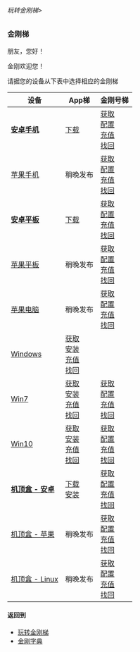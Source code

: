 ###### 玩转金刚梯>


### 金刚梯
朋友，您好！

金刚欢迎您！

请据您的设备从下表中选择相应的金刚梯

|设备|App梯|金刚号梯 |
|----------- |  ----------- | ----------- | 
|[<strong>安卓手机</strong>](https://github.com/a2zitpro/web/blob/master/LadderFree/kkDictionary/AndroidPhone.md)|[下载   ](https://github.com/a2zitpro/web/blob/master/LadderFree/Android/Phone/KKLadderAPP/KKLadderAPPGet.md)                                                                                                                                                                                                                                                                                                                                                                     |[获取](https://github.com/a2zitpro/web/blob/master/LadderFree/kkDictionary/KKLadderKKIDGet.md)<br>  [配置](https://github.com/a2zitpro/web/blob/master/LadderFree/Android/Phone/KKLadderKKID/KKLadderKKIDConfigure.md)<br> [充值](https://github.com/a2zitpro/web/blob/master/LadderFree/kkDictionary/KKDataTrafficChargeForKKLadderKKID.md)<br>  [找回](https://github.com/a2zitpro/web/blob/master/LadderFree/kkDictionary/KKLadderKKIDGetBack.md)<br>|
|[苹果手机](https://github.com/a2zitpro/web/blob/master/LadderFree/kkDictionary/Apple_iPhone.md)|稍晚发布                                                                                                                                                                                                                                                                                                                                                                                                                                                                           |[获取](https://github.com/a2zitpro/web/blob/master/LadderFree/kkDictionary/KKLadderKKIDGet.md)<br>  [配置](https://github.com/a2zitpro/web/blob/master/LadderFree/Apple/iPhone/KKLadderKKID/KKLadderKKIDConfigure.md)<br>   [充值](https://github.com/a2zitpro/web/blob/master/LadderFree/kkDictionary/KKDataTrafficChargeForKKLadderKKID.md)<br>  [找回](https://github.com/a2zitpro/web/blob/master/LadderFree/kkDictionary/KKLadderKKIDGetBack.md)<br>|
|[<strong>安卓平板</strong>](https://github.com/a2zitpro/web/blob/master/LadderFree/kkDictionary/AndroidPad.md)|[下载   ](https://github.com/a2zitpro/web/blob/master/LadderFree/Android/Pad/KKLadderAPP/KKLadderAPPGet.md)                                                                                                                                                                                                                                                                                                                                                                       |[获取](https://github.com/a2zitpro/web/blob/master/LadderFree/kkDictionary/KKLadderKKIDGet.md)<br>  [配置](https://github.com/a2zitpro/web/blob/master/LadderFree/Android/Pad/KKLadderKKID/KKLadderKKIDConfigure.md)<br>   [充值](https://github.com/a2zitpro/web/blob/master/LadderFree/kkDictionary/KKDataTrafficChargeForKKLadderKKID.md)<br>  [找回](https://github.com/a2zitpro/web/blob/master/LadderFree/kkDictionary/KKLadderKKIDGetBack.md)<br>|
|[苹果平板](https://github.com/a2zitpro/web/blob/master/LadderFree/kkDictionary/Apple_iPad.md)|稍晚发布                                                                                                                                                                                                                                                                                                                                                                                                                                                                           |[获取](https://github.com/a2zitpro/web/blob/master/LadderFree/kkDictionary/KKLadderKKIDGet.md)<br>  [配置](https://github.com/a2zitpro/web/blob/master/LadderFree/Apple/iPad/KKLadderKKID/KKLadderKKIDConfigure.md)<br>     [充值](https://github.com/a2zitpro/web/blob/master/LadderFree/kkDictionary/KKDataTrafficChargeForKKLadderKKID.md)<br>  [找回](https://github.com/a2zitpro/web/blob/master/LadderFree/kkDictionary/KKLadderKKIDGetBack.md)<br>|
|[苹果电脑](https://github.com/a2zitpro/web/blob/master/LadderFree/kkDictionary/Apple_MacOS.md)|稍晚发布                                                                                                                                                                                                                                                                                                                                                                                                                                                                           |[获取](https://github.com/a2zitpro/web/blob/master/LadderFree/kkDictionary/KKLadderKKIDGet.md)<br>  [配置](https://github.com/a2zitpro/web/blob/master/LadderFree/Apple/MacOS/KKLadderKKID/KKLadderKKIDConfigure.md)<br>    [充值](https://github.com/a2zitpro/web/blob/master/LadderFree/kkDictionary/KKDataTrafficChargeForKKLadderKKID.md)<br>  [找回](https://github.com/a2zitpro/web/blob/master/LadderFree/kkDictionary/KKLadderKKIDGetBack.md)<br>|
|[Windows](https://github.com/a2zitpro/web/blob/master/LadderFree/kkDictionary/OS_Windows.md) |[获取](https://github.com/a2zitpro/web/blob/master/LadderFree/Windows/WinAllVersion/KKLadderAPP/KKLadderAPPGet.md)<br> [安装](https://github.com/a2zitpro/web/blob/master/LadderFree/Windows/WinAllVersion/KKLadderAPP/KKLadderAPPConfigure.md)<br> [充值](https://github.com/a2zitpro/web/blob/master/LadderFree/kkDictionary/KKDataTrafficChargeForKKLadderKKID.md)<br>        [找回](https://github.com/a2zitpro/web/blob/master/LadderFree/kkDictionary/KKLadderKKIDGetBack.md) ||
|[Win7](https://github.com/a2zitpro/web/blob/master/LadderFree/kkDictionary/OS_Win7.md)       |[获取](https://github.com/a2zitpro/web/blob/master/LadderFree/Windows/Win7/KKLadderAPP/KKLadderAPPGet.md)         <br> [安装](https://github.com/a2zitpro/web/blob/master/LadderFree/Windows/Win7/KKLadderAPP/KKLadderAPPConfigure.md) <br>         [充值](https://github.com/a2zitpro/web/blob/master/LadderFree/kkDictionary/KKDataTrafficChargeForKKLadderKKID.md)<br>        [找回](https://github.com/a2zitpro/web/blob/master/LadderFree/kkDictionary/KKLadderKKIDGetBack.md) |[获取](https://github.com/a2zitpro/web/blob/master/LadderFree/kkDictionary/KKLadderKKIDGet.md)<br>  [配置](https://github.com/a2zitpro/web/blob/master/LadderFree/Windows/Win7/KKLadderKKID/KKLadderKKIDConfigure.md)<br>   [充值](https://github.com/a2zitpro/web/blob/master/LadderFree/kkDictionary/KKDataTrafficChargeForKKLadderKKID.md)<br>  [找回](https://github.com/a2zitpro/web/blob/master/LadderFree/kkDictionary/KKLadderKKIDGetBack.md)<br>|
|[Win10](https://github.com/a2zitpro/web/blob/master/LadderFree/kkDictionary/OS_Win10.md)     |[获取](https://github.com/a2zitpro/web/blob/master/LadderFree/Windows/Win10/KKLadderAPP/KKLadderAPPGet.md)        <br> [安装](https://github.com/a2zitpro/web/blob/master/LadderFree/Windows/Win10/KKLadderAPP/KKLadderAPPConfigure.md) <br>        [充值](https://github.com/a2zitpro/web/blob/master/LadderFree/kkDictionary/KKDataTrafficChargeForKKLadderKKID.md)<br>        [找回](https://github.com/a2zitpro/web/blob/master/LadderFree/kkDictionary/KKLadderKKIDGetBack.md) |[获取](https://github.com/a2zitpro/web/blob/master/LadderFree/kkDictionary/KKLadderKKIDGet.md)<br>  [配置](https://github.com/a2zitpro/web/blob/master/LadderFree/Windows/Win10/KKLadderKKID/KKLadderKKIDConfigure.md)<br>  [充值](https://github.com/a2zitpro/web/blob/master/LadderFree/kkDictionary/KKDataTrafficChargeForKKLadderKKID.md)<br>  [找回](https://github.com/a2zitpro/web/blob/master/LadderFree/kkDictionary/KKLadderKKIDGetBack.md)<br>|
|[<strong>机顶盒 - 安卓</strong>](https://github.com/a2zitpro/web/blob/master/LadderFree/kkDictionary/AndroidTVBox.md)|[下载 ](https://github.com/a2zitpro/web/blob/master/LadderFree/Android/TVBox/KKLadderAPP/KKLadderAPPGet.md)       <br> [安装](https://github.com/a2zitpro/web/blob/master/LadderFree/Android/TVBox/KKLadderAPP/KKLadderAPPConfigure.md)<br>                                                                                                                                                                                                                                        |[获取](https://github.com/a2zitpro/web/blob/master/LadderFree/kkDictionary/KKLadderKKIDGet.md)<br>  [配置](https://github.com/a2zitpro/web/blob/master/LadderFree/Android/TVBox/KKLadderKKID/KKLadderKKIDConfigure.md)<br> [充值](https://github.com/a2zitpro/web/blob/master/LadderFree/kkDictionary/KKDataTrafficChargeForKKLadderKKID.md)<br>  [找回](https://github.com/a2zitpro/web/blob/master/LadderFree/kkDictionary/KKLadderKKIDGetBack.md)<br>|
|[机顶盒 - 苹果](https://github.com/a2zitpro/web/blob/master/LadderFree/kkDictionary/Apple_TVBox.md)|稍晚发布                                                                                                                                                                                                                                                                                                                                                                                                                                                                           |[获取](https://github.com/a2zitpro/web/blob/master/LadderFree/kkDictionary/KKLadderKKIDGet.md)<br>  [配置](https://github.com/a2zitpro/web/blob/master/LadderFree/Apple/TVBox/KKLadderKKID/KKLadderKKIDConfigure.md)<br>     [充值](https://github.com/a2zitpro/web/blob/master/LadderFree/kkDictionary/KKDataTrafficChargeForKKLadderKKID.md)<br> [找回](https://github.com/a2zitpro/web/blob/master/LadderFree/kkDictionary/KKLadderKKIDGetBack.md)<br>|
|[机顶盒 - Linux](https://github.com/a2zitpro/web/blob/master/LadderFree/kkDictionary/Linux_TVBox.md)|稍晚发布                                                                                                                                                                                                                                                                                                                                                                                                                                                                           |[获取](https://github.com/a2zitpro/web/blob/master/LadderFree/kkDictionary/KKLadderKKIDGet.md)<br>  [配置](https://github.com/a2zitpro/web/blob/master/LadderFree/Linux/TVBox/KKLadderKKID/KKLadderKKIDConfigure.md)<br>     [充值](https://github.com/a2zitpro/web/blob/master/LadderFree/kkDictionary/KKDataTrafficChargeForKKLadderKKID.md)<br> [找回](https://github.com/a2zitpro/web/blob/master/LadderFree/kkDictionary/KKLadderKKIDGetBack.md)<br>|






#### 返回到
- [玩转金刚梯](https://github.com/a2zitpro/web/blob/master/LadderFree/A.md)
- [金刚字典](https://github.com/a2zitpro/web/blob/master/LadderFree/kkDictionary/KKDictionary.md)

